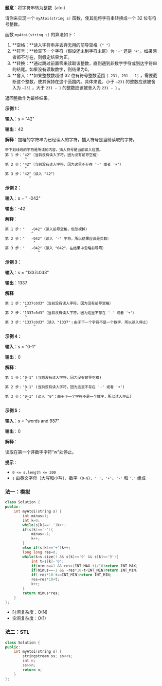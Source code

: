 **题意**：将字符串转为整数（atoi）

请你来实现一个 `myAtoi(string s)` 函数，使其能将字符串转换成一个 32 位有符号整数。

函数 `myAtoi(string s)` 的算法如下：

1. **空格：**读入字符串并丢弃无用的前导空格（`" "`）
2. **符号：**检查下一个字符（假设还未到字符末尾）为 `'-'` 还是 `'+'`。如果两者都不存在，则假定结果为正。
3. **转换：**通过跳过前置零来读取该整数，直到遇到非数字字符或到达字符串的结尾。如果没有读取数字，则结果为0。
4. **舍入：**如果整数数超过 32 位有符号整数范围 `[−231, 231 − 1]` ，需要截断这个整数，使其保持在这个范围内。具体来说，小于 `−231` 的整数应该被舍入为 `−231` ，大于 `231 − 1` 的整数应该被舍入为 `231 − 1` 。

返回整数作为最终结果。

 

**示例 1：**

**输入**：s = "42"

**输出**：42

**解释**：加粗的字符串为已经读入的字符，插入符号是当前读取的字符。

```
带下划线线的字符是所读的内容，插入符号是当前读入位置。
第 1 步："42"（当前没有读入字符，因为没有前导空格）
         ^
第 2 步："42"（当前没有读入字符，因为这里不存在 '-' 或者 '+'）
         ^
第 3 步："42"（读入 "42"）
           ^
```

**示例 2：**

**输入**：s = " -042"

**输出**：-42

**解释**：

```
第 1 步："   -042"（读入前导空格，但忽视掉）
            ^
第 2 步："   -042"（读入 '-' 字符，所以结果应该是负数）
             ^
第 3 步："   -042"（读入 "042"，在结果中忽略前导零）
               ^
```

**示例 3：**

**输入**：s = "1337c0d3"

**输出**：1337

**解释**

```
第 1 步："1337c0d3"（当前没有读入字符，因为没有前导空格）
         ^
第 2 步："1337c0d3"（当前没有读入字符，因为这里不存在 '-' 或者 '+'）
         ^
第 3 步："1337c0d3"（读入 "1337"；由于下一个字符不是一个数字，所以读入停止）
             ^
```

**示例 4：**

**输入**：s = "0-1"

**输出**：0

**解释**：

```
第 1 步："0-1" (当前没有读入字符，因为没有前导空格)
         ^
第 2 步："0-1" (当前没有读入字符，因为这里不存在 '-' 或者 '+')
         ^
第 3 步："0-1" (读入 "0"；由于下一个字符不是一个数字，所以读入停止)
          ^
```

**示例 5：**

**输入**：s = "words and 987"

**输出**：0

**解释**：

读取在第一个非数字字符“w”处停止。

 

**提示**：

- `0 <= s.length <= 200`
- `s` 由英文字母（大写和小写）、数字（`0-9`）、`' '`、`'+'`、`'-'` 和 `'.'` 组成





### 法一：模拟

```cpp
class Solution {
public:
    int myAtoi(string s) {
        int minus=1;
        int k=0;
        while(s[k]==' ')k++;
        if(s[k]=='-'){
            minus=-1;
            k++;
        }
        else if(s[k]=='+')k++;
        long long res=0;
        while(k<s.size() && s[k]>='0' && s[k]<='9'){
            int t=s[k]-'0';
            if(minus==1 && res>(INT_MAX-t)/10)return INT_MAX;
            if(minus==-1 && -res*10-t<INT_MIN)return INT_MIN;
            if(-res*10-t==INT_MIN)return INT_MIN;
            res=res*10+t;
            k++;
        }
        return minus*res;
    }
};
```

- 时间复杂度：O(N)
- 空间复杂度：O(1)





### 法二：STL

```cpp
class Solution {
public:
    int myAtoi(string s) {
        stringstream ss; ss<<s;
        int n; 
        ss>>n;
        return n;
    }
};
```

